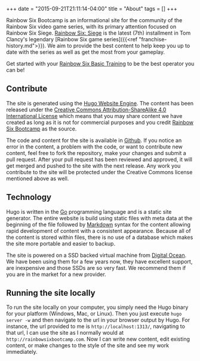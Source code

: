 +++
date = "2015-09-21T21:11:14-04:00"
title = "About"
tags = []
+++

Rainbow Six Bootcamp is an informational site for the community of the Rainbow Six video game series, with its primary attention focused on Rainbow Six Siege. [Rainbow Six: Siege](http://rainbow6.ubi.com/siege) is the latest (7th) installment in Tom Clancy's legendary [Rainbow Six game series]({{<ref "franchise-history.md">}}). We aim to provide the best content to help keep you up to date with the series as well as get the most from your gameplay.

Get started with your [Rainbow Six Basic Training](/basic-training/) to be the best operator you can be!

## Contribute

The site is generated using the [Hugo Website Engine](http://gohugo.io/). The content has been released under the [Creative Commons Attribution-ShareAlike 4.0 International License](http://creativecommons.org/licenses/by-sa/4.0/) which means that you may share content we have created as long as it is not for commercial purposes and you credit [Rainbow Six Bootcamp](http://rainbowsixbootcamp.com) as the source.

The code and content for the site is available in [Github](https://github.com/christophermancini/rainbow-six-bootcamp). If you notice an error in the content, a problem with the code, or want to contribute new content, feel free to fork the repository, make your changes and submit a pull request. After your pull request has been reviewed and approved, it will get merged and pushed to the site with the next release. Any work you contribute to the site will be protected under the Creative Commons license mentioned above as well.

## Technology

Hugo is written in the [Go](https://golang.org) programming language and is a static site generator. The entire website is build using static files with meta data at the beginning of the file followed by [Markdown](https://daringfireball.net/projects/markdown/) syntax for the content allowing rapid development of content with a consistent appearance. Because all of the content is stored within files, there is no use of a database which makes the site more portable and easier to backup.

The site is powered on a SSD backed virtual machine from [Digital Ocean](https://www.digitalocean.com/?refcode=76ac42e5dcf8). We have been using them for a few years now, they have excellent support, are inexpensive and those SSDs are so very fast. We recommend them if you are in the market for a new provider.

## Running the site locally

To run the site locally on your computer, you simply need the Hugo binary for your platform (Windows, Mac, or Linux). Then you just execute `hugo server -w` and then navigate to the url in your browser output by Hugo. For instance, the url provided to me is `http://localhost:1313/`, navigating to that url, I can use the site as I normally would at `http://rainbowsixbootcamp.com`. Now I can write new content, edit existing content, or make changes to the style of the site and see my work immediately.
